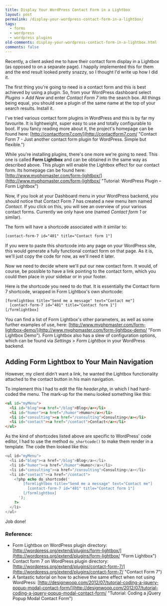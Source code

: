 ```yaml
---
title: Display Your WordPress Contact Form in a Lightbox
layout: post
permalink: /display-your-wordpress-contact-form-in-a-lightbox/
tags:
  - forms
  - wordpress
  - wordpress plugins
old-comments: display-your-wordpress-contact-form-in-a-lightbox.html
comments: false
---
```


Recently, a client asked me to have their contact form display in a Lightbox (as opposed to on a separate page). I happily implemented this for them and the end result looked pretty snazzy, so I thought I'd write up how I did it.

The first thing you're going to need is a contact form and this is best achieved by using a plugin. So, from your WordPress dashboard select _Plugins_ > _Add New_ and enter _Contact Form 7_ into the search box. All things being equal, you should see a plugin of the same name at the top of your search results. Install it.

I've tried various contact form plugins in WordPress and this is by far my favourite. It is lightweight, super easy to use and totally configurable to boot. If you fancy reading more about it, the project's homepage can be found here: [http://contactform7.com/](http://contactform7.com/ "Contact Form 7 - Just another contact form plugin for WordPress. Simple but flexible.")

While you're installing plugins, there's one more we're going to need. This one is called **Form Lightbox** and can be obtained in the same way as described above. This plugin will enable the Lightbox effect for our contact form. Its homepage can be found here: [http://www.myphpmaster.com/form-lightbox/](http://www.myphpmaster.com/form-lightbox/ "Tutorial: WordPress Plugin – Form Lightbox")

Now, if you look at your Dashboard menu in your WordPress backend, you should notice that Contact Form 7 has created a new menu item named _Contact_. If you click on this, you will see an overview of your various contact forms. Currently we only have one (named _Contact form 1_ or similar).

The form will have a shortcode associated with it similar to:

```html
[contact-form-7 id="401" title="Contact form 1"]
```

If you were to paste this shortcode into any page on your WordPress site, this would generate a fully functional contact form on that page. As it is, we'll just copy the code for now, as we'll need it later.

Now we need to decide where we'll put our new contact form. It would, of course, be possible to have a link pointing to the contact form, which you could then place in your sidebar or in your footer.

Here is the shortcode you need to do that. It is essentially the Contact form 7 shortcode, wrapped in Form Lightbox's own shortcode:

```html
[formlightbox title="Send me a message" text="Contact me"]
  [contact-form-7 id="401" title="Contact form 1"]
[/formlightbox]
```

You can find a list of Form Lightbox's other parameters, as well as some further examples of use, here: [http://www.myphpmaster.com/form-lightbox-demo/](http://www.myphpmaster.com/form-lightbox-demo/ "Form Lightbox Demo"). Form Lightbox also has a slew of configuration options, which can be found via _Settings_ > _Form Lightbox_ in your WordPress backend.


## Adding Form Lightbox to Your Main Navigation

However, my client didn't want a link, he wanted the Lightbox functionality attached to the contact button in his main navigation.

To implement this I had to edit the file _header.php_, in which I had hard-coded the menu. The mark-up for the menu looked something like this:

```html
<ul id="myMenu">
  <li id="blog"><a href="/blog">Blog</a></li>
  <li id="humor"><a href="/humor">Humor</a></li>
  <li id="consulting"><a href="/consulting">Consulting</a></li>
  <li id="contact"><a href="/contact">Contact</a></li>
</ul>
```

As the kind of shortcodes listed above are specific to WordPress' code editor, I had to use the method `do_shortcode()` to make them render in a template. The code then looked like this:

```php
<ul id="myMenu">
  <li id="blog"><a href="/blog">Blog</a></li>
  <li id="humor"><a href="/humor">Humor</a></li>
  <li id="consulting"><a href="/consulting">Consulting</a></li>
  <li id="contact"><a href="/contact">
    <?php echo do_shortcode('
        [formlightbox title="Send me a message" text="Contact me"]
          [contact-form-7 id="401" title="Contact form 1"]
        [/formlightbox]
      ');
    ?>
  </li>
</ul>
```

Job done!

### Reference:

- Form Lightbox on WordPress plugin directory: [http://wordpress.org/extend/plugins/form-lightbox/](http://wordpress.org/extend/plugins/form-lightbox/ "Form Lightbox")
- Contact form 7 on WordPress plugin directory: [http://wordpress.org/extend/plugins/contact-form-7/](http://wordpress.org/extend/plugins/contact-form-7/ "Contact Form 7")
- A fantastic tutorial on how to achieve the same effect when not using WordPress: [http://designwoop.com/2012/07/tutorial-coding-a-jquery-popup-modal-contact-form/](http://designwoop.com/2012/07/tutorial-coding-a-jquery-popup-modal-contact-form/ "Tutorial: Coding a jQuery Popup Modal Contact Form")
